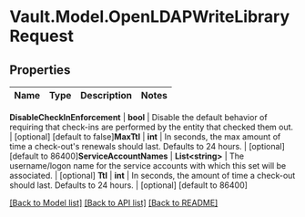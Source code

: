 # Vault.Model.OpenLDAPWriteLibraryRequest

## Properties

Name | Type | Description | Notes
------------ | ------------- | ------------- | -------------

**DisableCheckInEnforcement** | **bool** | Disable the default behavior of requiring that check-ins are performed by the entity that checked them out. | [optional] [default to false]**MaxTtl** | **int** | In seconds, the max amount of time a check-out&#x27;s renewals should last. Defaults to 24 hours. | [optional] [default to 86400]**ServiceAccountNames** | **List&lt;string&gt;** | The username/logon name for the service accounts with which this set will be associated. | [optional] **Ttl** | **int** | In seconds, the amount of time a check-out should last. Defaults to 24 hours. | [optional] [default to 86400]

[[Back to Model list]](../README.md#documentation-for-models) [[Back to API list]](../README.md#documentation-for-api-endpoints) [[Back to README]](../README.md)

